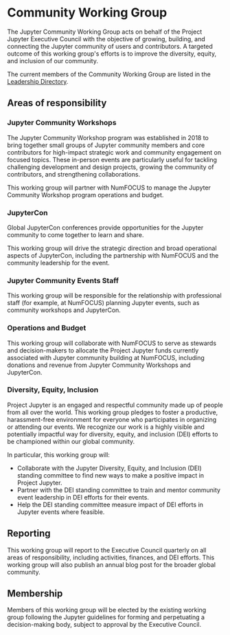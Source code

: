 # Community Working Group

The Jupyter Community Working Group acts on behalf of the Project Jupyter
Executive Council with the objective of growing, building, and connecting the
Jupyter community of users and contributors. A targeted outcome of this
working group's efforts is to improve the diversity, equity, and inclusion of our
community.

The current members of the Community Working Group are listed in the [Leadership Directory](people).

## Areas of responsibility

### Jupyter Community Workshops

The Jupyter Community Workshop program was established in 2018 to bring
together small groups of Jupyter community members and core contributors for
high-impact strategic work and community engagement on focused topics. These
in-person events are particularly useful for tackling challenging development
and design projects, growing the community of contributors, and strengthening
collaborations.

This working group will partner with NumFOCUS to manage the Jupyter Community
Workshop program operations and budget.

### JupyterCon

Global JupyterCon conferences provide opportunities for the Jupyter community
to come together to learn and share.

This working group will drive the strategic direction and broad operational
aspects of JupyterCon, including the partnership with NumFOCUS and the
community leadership for the event.

### Jupyter Community Events Staff

This working group will be responsible for the relationship with professional
staff (for example, at NumFOCUS) planning Jupyter events, such as community
workshops and JupyterCon.

### Operations and Budget

This working group will collaborate with NumFOCUS to serve as stewards and
decision-makers to allocate the Project Jupyter funds currently associated
with Jupyter community building at NumFOCUS, including donations and revenue
from Jupyter Community Workshops and JupyterCon.

### Diversity, Equity, Inclusion

Project Jupyter is an engaged and respectful community made up of people from
all over the world. This working group pledges to foster a productive,
harassment-free environment for everyone who participates in organizing or
attending our events. We recognize our work is a highly visible and
potentially impactful way for diversity, equity, and inclusion (DEI) efforts
to be championed within our global community.

In particular, this working group will:

- Collaborate with the Jupyter Diversity, Equity, and Inclusion (DEI)
  standing committee to find new ways to make a positive impact in
  Project Jupyter.
- Partner with the DEI standing committee to train and mentor community event
  leadership in DEI efforts for their events.
- Help the DEI standing committee measure impact of DEI efforts in Jupyter events where feasible.

## Reporting

This working group will report to the Executive Council quarterly on all areas of
responsibility, including activities, finances, and DEI efforts. This
working group will also publish an annual blog post for the broader global
community.

## Membership

Members of this working group will be elected by the existing working group
following the Jupyter guidelines for forming and perpetuating a decision-making
body, subject to approval by the Executive Council.
